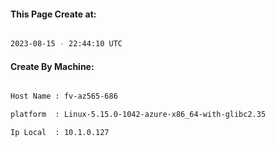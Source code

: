 
   
#### This Page Create at:

```bash

2023-08-15 - 22:44:10 UTC

```

#### Create By Machine:

```bash

Host Name : fv-az565-686

platform  : Linux-5.15.0-1042-azure-x86_64-with-glibc2.35

Ip Local  : 10.1.0.127

```

